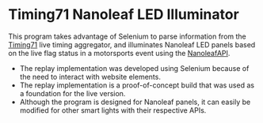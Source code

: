 # Timing71 Nanoleaf LED Illuminator
This program takes advantage of Selenium to parse information from the [Timing71](https://timing71.org/) live timing aggregator, and illuminates Nanoleaf LED panels based on the live flag status in a motorsports event using the [NanoleafAPI](https://pypi.org/project/nanoleafapi/).
* The replay implementation was developed using Selenium because of the need to interact with website elements. 
* The replay implementation is a proof-of-concept build that was used as a foundation for the live version. 
* Although the program is designed for Nanoleaf panels, it can easily be modified for other smart lights with their respective APIs.
